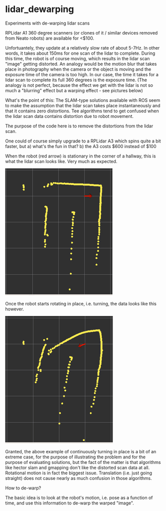# lidar_dewarping
Experiments with de-warping lidar scans

RPLidar A1 360 degree scanners (or clones of it / similar devices removed from Neato robots) are available for <$100.  

Unfortuantely, they update at a relatively slow rate of about 5-7Hz. In other words, it takes about 150ms for one scan of the lidar to complete.   During this time, the robot is of course moving, which results in the lidar scan "image" getting distorted.  An analogy would be the motion blur that takes place in photography when the camera or the object is moving and the exposure time of the camera is too high.  In our case, the time it takes for a lidar scan to complete its full 360 degrees is the exposure time.  (The analogy is not perfect, because the effect we get with the lidar is not so much a "blurring" effect but a warping effect - see pictures below)

What's the point of this:   The SLAM-type solutions available with ROS seem to make the assumption that the lidar scan takes place instantaneously and that it contains zero distortions. Tee algorithms tend to get confused when the lidar scan data contains distortion due to robot movement.

The purpose of the code here is to remove the distortions from the lidar scan.

One could of course simply upgrade to a RPLidar A3 which spins quite a bit faster, but   a) what's the fun in that?    b) the A3 costs $600 instead of $100
 
When the robot (red arrow) is stationary in the corner of a hallway, this is what the lidar scan looks like. Very much as expected.

![Original data - without motion](https://github.com/nettercm/lidar_dewarping/raw/master/original_no-motion_1a.png)


Once the robot starts rotating in place, i.e. turning, the data looks like this however.  

![Original data - with motion](https://github.com/nettercm/lidar_dewarping/raw/master/original_with-motion_1a.png)

Granted, the above example of continuously turning in place is a bit of an extreme case, for the purpose of illustrating the problem and for the purpose of evaluating solutions, but the fact of the matter is that algorithms like hector slam and gmapping don't like the distorted scan data at all.  Rotational motion is in fact the biggest issue.  Translation (i.e. just going straight) does not cause nearly as much confusion in those algorithms.

How to de-warp?

The basic idea is to look at the robot's motion, i.e. pose as a function of time, and use this information to de-warp the warped "image".
